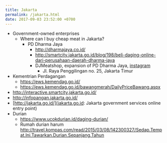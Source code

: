```yaml
---
title: Jakarta
permalink: /jakarta.html
date: 2017-09-03 23:52:00 +0700
---
```


- Government-owned enterprises
    - Where can I buy cheap meat in Jakarta?
        - PD Dharma Jaya
            - http://dharmajaya.co.id/
            - http://smartcity.jakarta.go.id/blog/198/beli-daging-online-dari-perusahaan-daerah-dharma-jaya
            - DJMeatshop, expansion of PD Dharma Jaya, [instagram](https://www.instagram.com/djmeatshop/)
                - Jl. Raya Penggilingan no. 25, Jakarta Timur
- Kementrian Perdagangan
    - https://ews.kemendag.go.id/
    - https://ews.kemendag.go.id/bawangmerah/DailyPriceBawang.aspx
- http://interactive.smartcity.jakarta.go.id/
- http://infopangan.jakarta.go.id/
- [http://jakarta.go.id/](jakarta.go.id: Jakarta government services online entry point)
- Durian
    - https://www.ucokdurian.id/daging-durian/
    - Rumah durian harum http://travel.kompas.com/read/2015/03/08/142300327/Sedap.Tempat.Ini.Tawarkan.Durian.Sepanjang.Tahun
